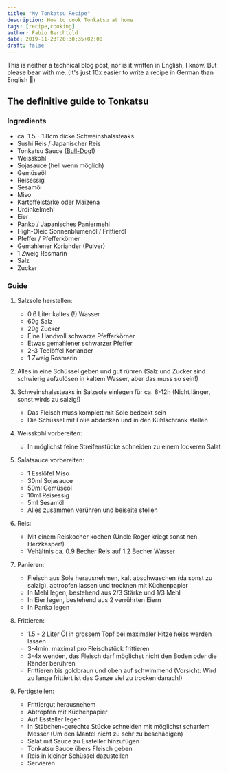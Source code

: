 ```yaml
---
title: "My Tonkatsu Recipe"
description: How to cook Tonkatsu at home
tags: [recipe,cooking]
author: Fabio Berchtold
date: 2019-11-23T20:30:35+02:00
draft: false
---
```


This is neither a technical blog post, nor is it written in English, I know. But please bear with me. (It's just 10x easier to write a recipe in German than English 🙈)


## The definitive guide to Tonkatsu

### Ingredients

- ca. 1.5 - 1.8cm dicke Schweinshalssteaks
- Sushi Reis / Japanischer Reis
- Tonkatsu Sauce ([Bull-Dog](http://tonkatsu.bulldog.jp/)!)
- Weisskohl
- Sojasauce (hell wenn möglich)
- Gemüseöl
- Reisessig
- Sesamöl
- Miso
- Kartoffelstärke oder Maizena
- Urdinkelmehl
- Eier
- Panko / Japanisches Paniermehl
- High-Oleic Sonnenblumenöl / Frittieröl
- Pfeffer / Pfefferkörner
- Gemahlener Koriander (Pulver)
- 1 Zweig Rosmarin
- Salz
- Zucker

### Guide

1. Salzsole herstellen:
	- 0.6 Liter kaltes (!) Wasser
	- 60g Salz
	- 20g Zucker
	- Eine Handvoll schwarze Pfefferkörner
	- Etwas gemahlener schwarzer Pfeffer
	- 2-3 Teelöffel Koriander
	- 1 Zweig Rosmarin

2. Alles in eine Schüssel geben und gut rühren (Salz und Zucker sind schwierig aufzulösen in kaltem Wasser, aber das muss so sein!)

3. Schweinshalssteaks in Salzsole einlegen für ca. 8-12h (Nicht länger, sonst wirds zu salzig!)
	- Das Fleisch muss komplett mit Sole bedeckt sein
	- Die Schüssel mit Folie abdecken und in den Kühlschrank stellen

4. Weisskohl vorbereiten:
	- In möglichst feine Streifenstücke schneiden zu einem lockeren Salat

5. Salatsauce vorbereiten:
	- 1 Esslöfel Miso
	- 30ml Sojasauce
	- 50ml Gemüseöl
	- 10ml Reisessig
	- 5ml Sesamöl
	- Alles zusammen verühren und beiseite stellen

6. Reis:
	- Mit einem Reiskocher kochen (Uncle Roger kriegt sonst nen Herzkasper!)
	- Vehältnis ca. 0.9 Becher Reis auf 1.2 Becher Wasser

7. Panieren:
	- Fleisch aus Sole herausnehmen, kalt abschwaschen (da sonst zu salzig), abtropfen lassen und trocknen mit Küchenpapier
	- In Mehl legen, bestehend aus 2/3 Stärke und 1/3 Mehl
	- In Eier legen, bestehend aus 2 verrührten Eiern
	- In Panko legen

8. Frittieren:
	- 1.5 - 2 Liter Öl in grossem Topf bei maximaler Hitze heiss werden lassen
	- 3-4min. maximal pro Fleischstück frittieren
	- 3-4x wenden, das Fleisch darf möglichst nicht den Boden oder die Ränder berühren
	- Frittieren bis goldbraun und oben auf schwimmend (Vorsicht: Wird zu lange frittiert ist das Ganze viel zu trocken danach!)

9. Fertigstellen:
	- Frittiergut herausnehem
	- Abtropfen mit Küchenpapier
	- Auf Essteller legen
	- In Stäbchen-gerechte Stücke schneiden mit möglichst scharfem Messer (Um den Mantel nicht zu sehr zu beschädigen)
	- Salat mit Sauce zu Essteller hinzufügen
	- Tonkatsu Sauce übers Fleisch geben
	- Reis in kleiner Schüssel dazustellen
	- Servieren
